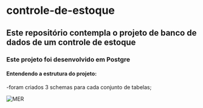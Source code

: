 # controle-de-estoque

## Este repositório contempla o projeto de banco de dados de um controle de estoque

### Este projeto foi desenvolvido em Postgre

#### Entendendo a estrutura do projeto:
-foram criados 3 schemas para cada conjunto de tabelas;


![MER](../main/modelagem.png)
